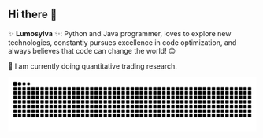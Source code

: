 ## Hi there 👋

✨ **Lumosylva** ✨: Python and Java programmer, loves to explore new technologies, constantly pursues excellence in code optimization, and always believes that code can change the world! 😊

🔭 I am currently doing quantitative trading research.
<!-- snake -->
<picture>
  <source media="(prefers-color-scheme: dark)" srcset="https://github.com/Lumosylva/Lumosylva/blob/output/github-snake-dark.svg" />
  <source media="(prefers-color-scheme: light)" srcset="https://github.com/Lumosylva/Lumosylva/blob/output/github-snake.svg" />
  <img alt="github-snake" src="github-snake.svg" />
</picture>
